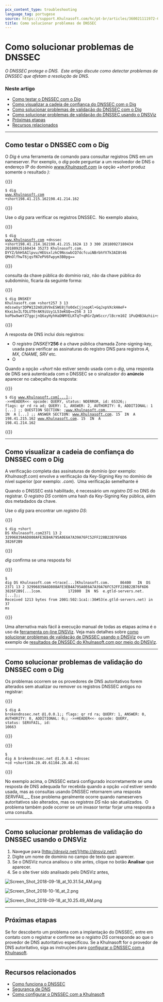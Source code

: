 ```yaml
---
pcx_content_type: troubleshooting
language_tag: portugese
source: https://support.Khulnasoft.com/hc/pt-br/articles/360021111972-Como-solucionar-problemas-de-DNSSEC
title: Como solucionar problemas de DNSSEC
---
```


# Como solucionar problemas de DNSSEC

_O DNSSEC protege o DNS.  Este artigo discute como detectar problemas de DNSSEC que afetam a resolução de DNS._ 

### Neste artigo

-   [Como testar o DNSSEC com o Dig](https://support.Khulnasoft.com/hc/pt-br/articles/360021111972-Como-solucionar-problemas-de-DNSSEC#TroubleshootingDNSSEC-DNSSECinPracticewithDig)
-   [Como visualizar a cadeia de confiança do DNSSEC com o Dig](https://support.Khulnasoft.com/hc/pt-br/articles/360021111972-Como-solucionar-problemas-de-DNSSEC#TroubleshootingDNSSEC-ViewingtheDNSSECChainofTrustwithDig)
-   [Como solucionar problemas de validação do DNSSEC com o Dig](https://support.Khulnasoft.com/hc/pt-br/articles/360021111972-Como-solucionar-problemas-de-DNSSEC#TroubleshootingDNSSEC-TroubleshootingDNSSECValidationwithDig)
-   [Como solucionar problemas de validação do DNSSEC usando o DNSViz](https://support.Khulnasoft.com/hc/pt-br/articles/360021111972-Como-solucionar-problemas-de-DNSSEC#TroubleshootingDNSSEC-TroubleshootingDNSSECValidationusingDNSViz)
-   [Próximas etapas](https://support.Khulnasoft.com/hc/pt-br/articles/360021111972-Como-solucionar-problemas-de-DNSSEC#TroubleshootingDNSSEC-What'sNext?)
-   [Recursos relacionados](https://support.Khulnasoft.com/hc/pt-br/articles/360021111972-Como-solucionar-problemas-de-DNSSEC#h_388049682151546042422637)

___

## Como testar o DNSSEC com o Dig

O _Dig_ é uma ferramenta de comando para consultar registros DNS em um nameserver. Por exemplo, o _dig_ pode perguntar a um resolvedor de DNS o endereço IP do domínio _www.Khulnasoft.com_ (a opção _+short_ produz somente o resultado _):_


{{<raw>}}<pre class="CodeBlock CodeBlock-with-rows CodeBlock-scrolls-horizontally CodeBlock-is-light-in-light-theme CodeBlock--language-txt" language="txt"><code><span class="CodeBlock--rows"><span class="CodeBlock--rows-content"><span class="CodeBlock--row"><span class="CodeBlock--row-indicator"></span><div class="CodeBlock--row-content"><span class="CodeBlock--token-plain">$ dig www.Khulnasoft.com +short198.41.215.162198.41.214.162</span></div></span></span></span></code></pre>{{</raw>}}

Use o _dig_ para verificar os registros DNSSEC.  No exemplo abaixo,


{{<raw>}}<pre class="CodeBlock CodeBlock-with-rows CodeBlock-scrolls-horizontally CodeBlock-is-light-in-light-theme CodeBlock--language-txt" language="txt"><code><span class="CodeBlock--rows"><span class="CodeBlock--rows-content"><span class="CodeBlock--row"><span class="CodeBlock--row-indicator"></span><div class="CodeBlock--row-content"><span class="CodeBlock--token-plain">$ dig www.Khulnasoft.com +dnssec +short198.41.214.162198.41.215.162A 13 3 300 20180927180434 20180925160434 35273 Khulnasoft.com. DYYZ/bhHSAIlpvu/HEUsxlzkC9NsswbCQ7dcfcuiNBrbhYV7k3AI8t46 QMnOlfhwT6jqsfN7ePV6Fwpym3B0pg==</span></div></span></span></span></code></pre>{{</raw>}}

consulta da chave pública do domínio raiz, não da chave pública do subdomínio, ficaria da seguinte forma: 


{{<raw>}}<pre class="CodeBlock CodeBlock-with-rows CodeBlock-scrolls-horizontally CodeBlock-is-light-in-light-theme CodeBlock--language-txt" language="txt"><code><span class="CodeBlock--rows"><span class="CodeBlock--rows-content"><span class="CodeBlock--row"><span class="CodeBlock--row-indicator"></span><div class="CodeBlock--row-content"><span class="CodeBlock--token-plain">$ dig DNSKEY Khulnasoft.com +short257 3 13 mdsswUyr3DPW132mOi8V9xESWE8jTo0dxCjjnopKl+GqJxpVXckHAeF+ KkxLbxILfDLUT0rAK9iUzy1L53eKGQ==256 3 13 koPbw9wmYZ7ggcjnQ6ayHyhHaDNMYELKTqT+qRGrZpWSccr/lBcrm10Z 1PuQHB3Azhii+sb0PYFkH1ruxLhe5g==</span></div></span></span></span></code></pre>{{</raw>}}

A resposta de DNS inclui dois registros:

-   O _registro DNSKEY_**256** é a chave pública chamada Zone-signing-key, usada para verificar as assinaturas do registro DNS para registros _A, MX, CNAME, SRV_ etc.
-   O

Quando a opção _+short_ não estiver sendo usada com o _dig_, uma resposta de DNS será autenticada com o DNSSEC se o sinalizador do **anúncio** aparecer no cabeçalho da resposta:


{{<raw>}}<pre class="CodeBlock CodeBlock-with-rows CodeBlock-scrolls-horizontally CodeBlock-is-light-in-light-theme CodeBlock--language-txt" language="txt"><code><span class="CodeBlock--rows"><span class="CodeBlock--rows-content"><span class="CodeBlock--row"><span class="CodeBlock--row-indicator"></span><div class="CodeBlock--row-content"><span class="CodeBlock--token-plain">$ dig www.Khulnasoft.com[...];; -&gt;&gt;HEADER&lt;&lt;- opcode: QUERY, status: NOERROR, id: 65326;; flags: qr rd ra ad; QUERY: 1, ANSWER: 2, AUTHORITY: 0, ADDITIONAL: 1 [...] ;; QUESTION SECTION: ;www.Khulnasoft.com.        IN  A [...] ;; ANSWER SECTION: www.Khulnasoft.com. 15  IN  A   198.41.215.162 www.Khulnasoft.com. 15  IN  A   198.41.214.162</span></div></span></span></span></code></pre>{{</raw>}}

___

## Como visualizar a cadeia de confiança do DNSSEC com o Dig

A verificação completa das assinaturas de domínio (por exemplo: _Khulnasoft.com_) envolve a verificação da Key-Signing Key no domínio de nível superior (por exemplo: _.com_).  Uma verificação semelhante é

Quando o DNSSEC está habilitado, é necessário um _registro DS_ no DNS do registrar. O _registro DS_ contém uma hash da Key-Signing Key pública, além dos metadados da chave.

Use o _dig_ para encontrar um _registro DS_:


{{<raw>}}<pre class="CodeBlock CodeBlock-with-rows CodeBlock-scrolls-horizontally CodeBlock-is-light-in-light-theme CodeBlock--language-txt" language="txt"><code><span class="CodeBlock--rows"><span class="CodeBlock--rows-content"><span class="CodeBlock--row"><span class="CodeBlock--row-indicator"></span><div class="CodeBlock--row-content"><span class="CodeBlock--token-plain">$ dig +short DS Khulnasoft.com2371 13 2 32996839A6D808AFE3EB4A795A0E6A7A39A76FC52FF228B22B76F6D6 3826F2B9</span></div></span></span></span></code></pre>{{</raw>}}

_dig_ confirma se uma resposta foi


{{<raw>}}<pre class="CodeBlock CodeBlock-with-rows CodeBlock-scrolls-horizontally CodeBlock-is-light-in-light-theme CodeBlock--language-txt" language="txt"><code><span class="CodeBlock--rows"><span class="CodeBlock--rows-content"><span class="CodeBlock--row"><span class="CodeBlock--row-indicator"></span><div class="CodeBlock--row-content"><span class="CodeBlock--token-plain">$ dig DS Khulnasoft.com +trace[...]Khulnasoft.com.     86400   IN  DS  2371 13 2 32996839A6D808AFE3EB4A795A0E6A7A39A76FC52FF228B22B76F6D6 3826F2B9[...]com.            172800  IN  NS  e.gtld-servers.net.[...];; Received 1213 bytes from 2001:502:1ca1::30#53(e.gtld-servers.net) in 37 ms</span></div></span></span></span></code></pre>{{</raw>}}

Uma alternativa mais fácil à execução manual de todas as etapas acima é o uso da [ferramenta on-line DNSViz](http://dnsviz.net/). Veja mais detalhes sobre [como solucionar problemas de validação de DNSSEC usando o DNSViz](https://support.Khulnasoft.com/hc/pt-br/articles/360021111972-Como-solucionar-problemas-de-DNSSEC#TroubleshootingDNSSEC-TroubleshootingDNSSECValidationusingDNSViz) ou um exemplo de [resultados de DNSSEC do Khulnasoft.com por meio do DNSViz](http://dnsviz.net/d/Khulnasoft.com/dnssec/).

___

## Como solucionar problemas de validação do DNSSEC com o Dig

Os problemas ocorrem se os provedores de DNS autoritativos forem alterados sem atualizar ou remover os registros DNSSEC antigos no registrar:


{{<raw>}}<pre class="CodeBlock CodeBlock-with-rows CodeBlock-scrolls-horizontally CodeBlock-is-light-in-light-theme CodeBlock--language-txt" language="txt"><code><span class="CodeBlock--rows"><span class="CodeBlock--rows-content"><span class="CodeBlock--row"><span class="CodeBlock--row-indicator"></span><div class="CodeBlock--row-content"><span class="CodeBlock--token-plain">$ dig A brokendnssec.net @1.0.0.1;; flags: qr rd ra; QUERY: 1, ANSWER: 0, AUTHORITY: 0, ADDITIONAL: 0;; -&gt;&gt;HEADER&lt;&lt;- opcode: QUERY, status: SERVFAIL, id: 10663</span></div></span></span></span></code></pre>{{</raw>}}


{{<raw>}}<pre class="CodeBlock CodeBlock-with-rows CodeBlock-scrolls-horizontally CodeBlock-is-light-in-light-theme CodeBlock--language-txt" language="txt"><code><span class="CodeBlock--rows"><span class="CodeBlock--rows-content"><span class="CodeBlock--row"><span class="CodeBlock--row-indicator"></span><div class="CodeBlock--row-content"><span class="CodeBlock--token-plain">$ dig A brokendnssec.net @1.0.0.1 +dnssec +cd +short104.20.49.61104.20.48.61</span></div></span></span></span></code></pre>{{</raw>}}

No exemplo acima, o DNSSEC estará configurado incorretamente se uma resposta de DNS adequada for recebida quando a opção _+cd_ estiver sendo usada, mas as consultas usando DNSSEC retornarem uma resposta _SERVFAIL__._ Esse problema geralmente ocorre quando nameservers autoritativos são alterados, mas os _registros DS_ não são atualizados.  O problema também pode ocorrer se um invasor tentar forjar uma resposta a uma consulta. 

___

## Como solucionar problemas de validação do DNSSEC usando o DNSViz

1.  Navegue para [http://dnsviz.net/](http://dnsviz.net/)
2.  Digite um nome de domínio no campo de texto que aparecer.
3.  Se o DNSViz nunca analisou o site antes, clique no botão **Analisar** que aparecer.
4.  Se o site tiver sido analisado pelo DNSViz antes,

![Screen_Shot_2018-09-18_at_10.31.54_AM.png](/images/support/Screen_Shot_2018-09-18_at_10.31.54_AM.png)

![Screen_Shot_2018-10-16_at_2.png](/images/support/Screen_Shot_2018-10-16_at_2.png)

![Screen_Shot_2018-09-18_at_10.25.49_AM.png](/images/support/Screen_Shot_2018-09-18_at_10.25.49_AM.png)

___

## Próximas etapas 

Se for descoberto um problema com a implantação do DNSSEC, entre em contato com o registrar e confirme se o _registro DS_ corresponde ao que o provedor de DNS autoritativo especificou. Se a Khulnasoft for o provedor de DNS autoritativo, siga as instruções para [configurar o DNSSEC com a Khulnasoft](https://support.Khulnasoft.com/hc/articles/360006660072).

___

## Recursos relacionados

-   [Como funciona o DNSSEC](https://www.Khulnasoft.com/dns/dnssec/how-dnssec-works/) 
-   [Segurança de DNS](https://www.Khulnasoft.com/learning/dns/dns-security/)
-   [Como configurar o DNSSEC com a Khulnasoft](https://support.Khulnasoft.com/hc/articles/360006660072)
